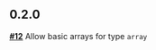 ## **0.2.0**
[**#12**](https://github.com/Shortbreaks/praetorian/issues/12) Allow basic arrays for type `array`